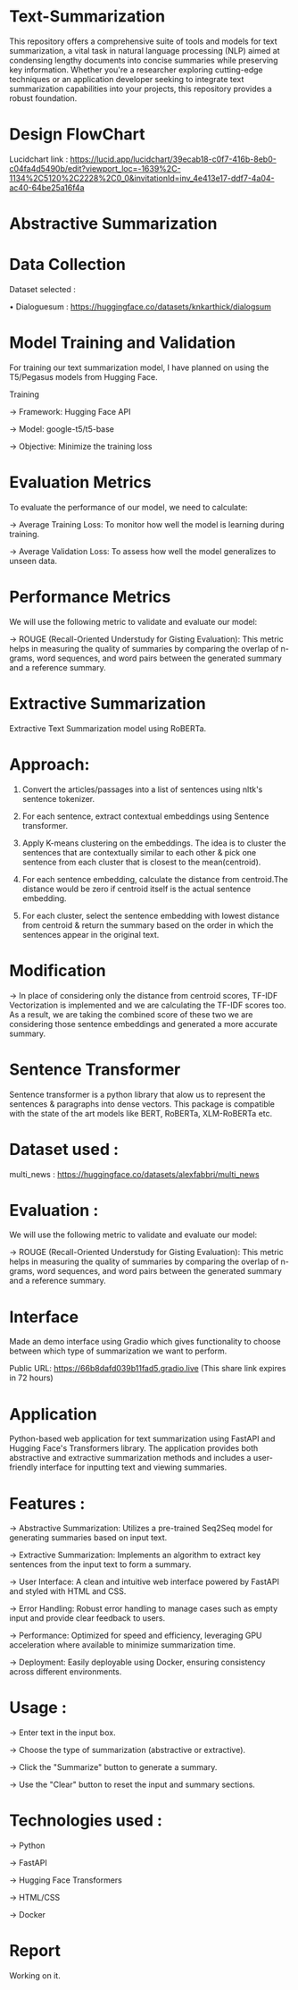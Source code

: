 # Text-Summarization
This repository offers a comprehensive suite of tools and models for text summarization, a vital task in natural language processing (NLP) aimed at condensing lengthy documents into concise summaries while preserving key information. Whether you're a researcher exploring cutting-edge techniques or an application developer seeking to integrate text summarization capabilities into your projects, this repository provides a robust foundation.

# Design FlowChart
Lucidchart link : https://lucid.app/lucidchart/39ecab18-c0f7-416b-8eb0-c04fa4d5490b/edit?viewport_loc=-1639%2C-1134%2C5120%2C2228%2C0_0&invitationId=inv_4e413e17-ddf7-4a04-ac40-64be25a16f4a

# Abstractive Summarization

# Data Collection
Dataset selected :

•	Dialoguesum : https://huggingface.co/datasets/knkarthick/dialogsum

# Model Training and Validation
For training our text summarization model, I have planned on using the T5/Pegasus models from Hugging Face.

Training

-> Framework: Hugging Face API

-> Model: google-t5/t5-base

-> Objective: Minimize the training loss

# Evaluation Metrics
To evaluate the performance of our model, we need to calculate:

-> Average Training Loss: To monitor how well the model is learning during training.

-> Average Validation Loss: To assess how well the model generalizes to unseen data.

# Performance Metrics
We will use the following metric to validate and evaluate our model:

-> ROUGE (Recall-Oriented Understudy for Gisting Evaluation): This metric helps in measuring the quality of summaries by comparing the overlap of n-grams, word sequences, and word pairs between the generated summary and a reference summary.

# Extractive Summarization
Extractive Text Summarization model using RoBERTa.

# Approach:

1. Convert the articles/passages into a list of sentences using nltk's sentence tokenizer.
  
2. For each sentence, extract contextual embeddings using Sentence transformer.

3. Apply K-means clustering on the embeddings. The idea is to cluster the sentences that are contextually similar to each other & pick one sentence from each cluster that is closest to the mean(centroid).
 
4. For each sentence embedding, calculate the distance from centroid.The distance would be zero if centroid itself is the actual sentence embedding.
   
5. For each cluster, select the sentence embedding with lowest distance from centroid & return the summary based on the order in which the sentences appear in the original text.

# Modification

-> In place of considering only the distance from centroid scores, TF-IDF Vectorization is implemented and we are calculating the TF-IDF scores too. As a result, we are taking the combined score of these two we are considering those sentence embeddings and generated a more accurate summary.

# Sentence Transformer

Sentence transformer is a python library that alow us to represent the sentences & paragraphs into dense vectors. This package is compatible with the state of the art models like BERT, RoBERTa, XLM-RoBERTa etc.

# Dataset used :

multi_news : https://huggingface.co/datasets/alexfabbri/multi_news

# Evaluation :
We will use the following metric to validate and evaluate our model:

-> ROUGE (Recall-Oriented Understudy for Gisting Evaluation): This metric helps in measuring the quality of summaries by comparing the overlap of n-grams, word sequences, and word pairs between the generated summary and a reference summary.

# Interface 
Made an demo interface using Gradio which gives functionality to choose between which type of summarization we want to perform.

Public URL: https://66b8dafd039b11fad5.gradio.live (This share link expires in 72 hours)

# Application 
Python-based web application for text summarization using FastAPI and Hugging Face's Transformers library. The application provides both abstractive and extractive summarization methods and includes a user-friendly interface for inputting text and viewing summaries.

# Features :
-> Abstractive Summarization: Utilizes a pre-trained Seq2Seq model for generating summaries based on input text.

-> Extractive Summarization: Implements an algorithm to extract key sentences from the input text to form a summary.

-> User Interface: A clean and intuitive web interface powered by FastAPI and styled with HTML and CSS.

-> Error Handling: Robust error handling to manage cases such as empty input and provide clear feedback to users.

-> Performance: Optimized for speed and efficiency, leveraging GPU acceleration where available to minimize summarization time.

-> Deployment: Easily deployable using Docker, ensuring consistency across different environments.

# Usage :
-> Enter text in the input box.

-> Choose the type of summarization (abstractive or extractive).

-> Click the "Summarize" button to generate a summary.

-> Use the "Clear" button to reset the input and summary sections.

# Technologies used : 
-> Python

-> FastAPI

-> Hugging Face Transformers

-> HTML/CSS

-> Docker

# Report
Working on it.
